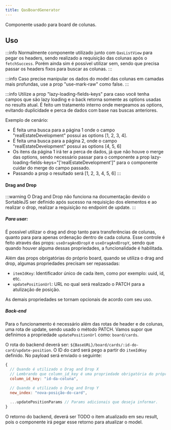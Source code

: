 ```yaml
---
title: QasBoardGenerator
---
```


Componente usado para board de colunas.

<doc-api file="board-generator/QasBoardGenerator" name="QasBoardGenerator" />

## Uso

:::info
Normalmente componente utilizado junto com `QasListView` para pegar os headers, sendo realizado a requisição das colunas após o `fetchSuccess`.
Porém ainda sim é possível utilizar sem, sendo que precisa passar os headers fixos para buscar as colunas.
:::

:::info
Caso precise manipular os dados do model das colunas em camadas mais profundas, use a prop "use-mark-raw" como false.
:::

:::info
Utilize a prop "lazy-loading-fields-keys" para caso você tenha campos que são lazy loading e o back retorna somente
as options usadas no results atual. É feito um tratamento interno onde mergeamos as options, evitando duplicidade e
perca de dados com base nas buscas anteriores.

Exemplo de cenário:
- É feita uma busca para a página 1 onde o campo "realEstateDevelopment" possui as options [1, 2, 3, 4].
- É feita uma busca para a página 2, onde o campo "realEstateDevelopment" possui as options [4, 5, 6]
- Os itens da página 1 irá ter a perca de dados, já que não houve o merge das options, sendo necessário passar para o
componente a prop lazy-loading-fields-keys="['realEstateDevelopment']" para o componente cuidar do merge do campo
passado.
- Passando a prop o resultado será [1, 2, 3, 4, 5, 6]
:::

<doc-example file="QasBoardGenerator/Basic" title="Básico" />

#### Drag and Drop

:::warning
O Drag and Drop não funciona na documentação devido o SortableJS ser definido após sucesso na requisição dos elementos
e ao realizar o drop, realizar a requisição no endpoint de update.
:::

##### Para usar:
É possível utilizar o drag and drop tanto para transferências de colunas, quanto para para apenas ordenação
dentro de cada coluna. Esse controle é feito através das props: `useDragAndDropX` e `useDragAndDropY`,
sendo que quando houver alguma dessas propriedades, a funcionalidade é habilitada.

Além das props obrigatórias do próprio board, quando se utiliza o drag and drop, algumas propriedades precisam ser repassadas:
- `itemIdKey`: Identificador único de cada item, como por exemplo: uuid, id, etc.
- `updatePositionUrl`: URL no qual será realizado o PATCH para a atulização de posição.

As demais propriedades se tornam opcionais de acordo com seu uso.

##### Back-end
Para o funcionamento é necessário além das rotas de header e de colunas, uma rota de update, sendo usado o método PATCH.
Vamos supor que definimos a propriedade `updatePositionUrl` como: `board/cards`.

O rota do backend deverá ser: `${BaseURL}/board/cards/:id-do-card/update-position`. O ID do card será pego a partir do `itemIdKey` definido.
No payload será enviado o seguinte:
```js
{
  // Quando é utilizado o Drag and Drop X
  // Lembrando que column_id_key é uma propriedade obrigatória do próprio QasBoardGenerator.
  column_id_key: "id-da-coluna",

  // Quando é utilizado o Drag and Drop Y
  new_index: "nova-posição-do-card",

  ...updatePositionParams // Params adicionais que deseja informar.
}

```

O retorno do backend, deverá ser TODO o item atualizado em seu result, pois o componente irá pegar esse retorno para atualizar o model.
